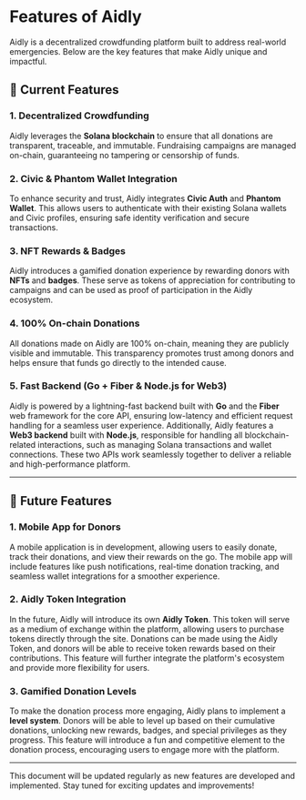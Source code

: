 # Features of Aidly

Aidly is a decentralized crowdfunding platform built to address real-world emergencies. Below are the key features that make Aidly unique and impactful.

## 🚀 Current Features

### 1. **Decentralized Crowdfunding**

Aidly leverages the **Solana blockchain** to ensure that all donations are transparent, traceable, and immutable. Fundraising campaigns are managed on-chain, guaranteeing no tampering or censorship of funds.

### 2. **Civic & Phantom Wallet Integration**

To enhance security and trust, Aidly integrates **Civic Auth** and **Phantom Wallet**. This allows users to authenticate with their existing Solana wallets and Civic profiles, ensuring safe identity verification and secure transactions.

### 3. **NFT Rewards & Badges**

Aidly introduces a gamified donation experience by rewarding donors with **NFTs** and **badges**. These serve as tokens of appreciation for contributing to campaigns and can be used as proof of participation in the Aidly ecosystem.

### 4. **100% On-chain Donations**

All donations made on Aidly are 100% on-chain, meaning they are publicly visible and immutable. This transparency promotes trust among donors and helps ensure that funds go directly to the intended cause.

### 5. **Fast Backend (Go + Fiber & Node.js for Web3)**

Aidly is powered by a lightning-fast backend built with **Go** and the **Fiber** web framework for the core API, ensuring low-latency and efficient request handling for a seamless user experience. Additionally, Aidly features a **Web3 backend** built with **Node.js**, responsible for handling all blockchain-related interactions, such as managing Solana transactions and wallet connections. These two APIs work seamlessly together to deliver a reliable and high-performance platform.

---

## 🌱 Future Features

### 1. **Mobile App for Donors**

A mobile application is in development, allowing users to easily donate, track their donations, and view their rewards on the go. The mobile app will include features like push notifications, real-time donation tracking, and seamless wallet integrations for a smoother experience.

### 2. **Aidly Token Integration**

In the future, Aidly will introduce its own **Aidly Token**. This token will serve as a medium of exchange within the platform, allowing users to purchase tokens directly through the site. Donations can be made using the Aidly Token, and donors will be able to receive token rewards based on their contributions. This feature will further integrate the platform's ecosystem and provide more flexibility for users.

### 3. **Gamified Donation Levels**

To make the donation process more engaging, Aidly plans to implement a **level system**. Donors will be able to level up based on their cumulative donations, unlocking new rewards, badges, and special privileges as they progress. This feature will introduce a fun and competitive element to the donation process, encouraging users to engage more with the platform.

---

This document will be updated regularly as new features are developed and implemented. Stay tuned for exciting updates and improvements!
